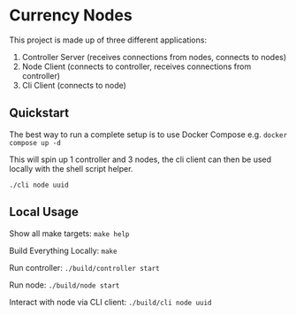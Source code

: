 # Currency Nodes

This project is made up of three different applications:
1. Controller Server (receives connections from nodes, connects to nodes)
2. Node Client (connects to controller, receives connections from controller)
3. Cli Client (connects to node)

## Quickstart

The best way to run a complete setup is to use Docker Compose e.g. `docker compose up -d`

This will spin up 1 controller and 3 nodes, the cli client can then be used locally with the shell script helper.

`./cli node uuid`

## Local Usage

Show all make targets: `make help`

Build Everything Locally: `make`

Run controller: `./build/controller start`

Run node: `./build/node start`

Interact with node via CLI client: `./build/cli node uuid`
